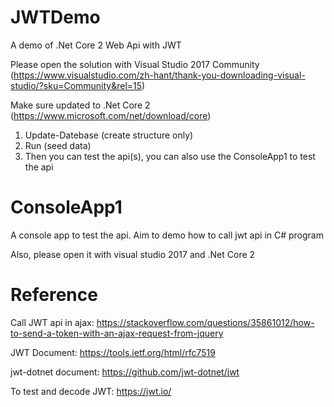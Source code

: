 # JWTDemo
A demo of .Net Core 2 Web Api with JWT

Please open the solution with Visual Studio 2017 Community 
(https://www.visualstudio.com/zh-hant/thank-you-downloading-visual-studio/?sku=Community&rel=15)

Make sure updated to .Net Core 2 (https://www.microsoft.com/net/download/core)

1. Update-Datebase (create structure only)
2. Run (seed data)
3. Then you can test the api(s), you can also use the ConsoleApp1 to test the api

# ConsoleApp1
A console app to test the api.
Aim to demo how to call jwt api in C# program

Also, please open it with visual studio 2017 and .Net Core 2

# Reference

Call JWT api in ajax:
https://stackoverflow.com/questions/35861012/how-to-send-a-token-with-an-ajax-request-from-jquery

JWT Document:
https://tools.ietf.org/html/rfc7519

jwt-dotnet document:
https://github.com/jwt-dotnet/jwt

To test and decode JWT:
https://jwt.io/

